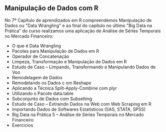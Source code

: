 ## Manipulação de Dados com R

No 7º Capítulo de aprendizados em R compreendemos Manipulação de Dados ou "Data Wrangling" e ao final do capítulo no último "Big Data na Prática" do curso realizamos uma aplicação de Análise de Séries Temporais no Mercado Financeiro:

<ul>
  <li>O que é Data Wrangling</li>
  <li>Pacotes para Manipulação de Dados em R</li>
  <li>Operador de Concatenação</li>
  <li>Limpeza, Transformação e Manipulação de Dados em R</li>
  <li>Estudo de Caso – Limpando, Transformando e Manipulando Dados de Voo</li>
  <li>Remodelagem de Dados</li>
  <li>Remodelando os Dados c om Reshape</li>
  <li>Aplicando a Técnica Split-Apply-Combine com plyr</li>
  <li>Utilizando o Pacote data.table</li>
  <li>Subconjunto de Dados com Subsetting</li>
  <li>Estudo de Caso – Extraindo Dados na Web com Web Scraping em R</li>
  <li>Importando Dados de Softwares Estatísticos (SAS, STATA, SPSS)</li>
  <li>Big Data na Prática 5 – Análise de Séries Temporais no Mercado Financeiro</li>
  <li>Exercícios</li>
</ul>

